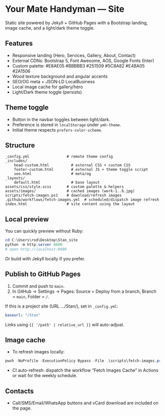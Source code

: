# Your Mate Handyman — Site

Static site powered by Jekyll + GitHub Pages with a Bootstrap landing, image cache, and a light/dark theme toggle.

## Features

- Responsive landing (Hero, Services, Gallery, About, Contact)
- External CDNs: Bootstrap 5, Font Awesome, AOS, Google Fonts (Inter)
- Custom palette: #E8AE05 #BBBBB3 #251509 #5C8A82 #E4BA05 #2A1506
- Wood texture background and angular accents
- SEO/OG meta + JSON‑LD LocalBusiness
- Local image cache for gallery/hero
- Light/Dark theme toggle (persists)

## Theme toggle

- Button in the navbar toggles between light/dark.
- Preference is stored in `localStorage` under `ymh-theme`.
- Initial theme respects `prefers-color-scheme`.

## Structure

```text
_config.yml                 # remote theme config
_includes/
	head-custom.html          # external CSS + custom CSS
	footer-custom.html        # external JS + theme toggle script
	seo.html                  # meta/og
_layouts/
	default.html              # base layout
assets/css/style.scss       # custom palette & helpers
assets/images/              # cached images (work-1..6.jpg)
scripts/fetch-images.ps1    # download/refresh images
.github/workflows/fetch-images.yml  # scheduled/dispatch image refresh
index.html                  # site content using the layout
```

## Local preview

You can quickly preview without Ruby:

```powershell
cd C:\Users\rod\Desktop\Stan_site
python -m http.server 8080
# open http://localhost:8080
```

Or build with Jekyll locally if you prefer.

## Publish to GitHub Pages

1) Commit and push to `main`.
2) In GitHub → Settings → Pages: Source = Deploy from a branch, Branch = `main`, Folder = `/`.

If this is a project site (URL …/Stan/), set in `_config.yml`:

```yml
baseurl: "/Stan"
```

Links using `{{ '/path' | relative_url }}` will auto-adjust.

## Image cache

- To refresh images locally:

```powershell
pwsh -NoProfile -ExecutionPolicy Bypass -File .\scripts\fetch-images.ps1
```

- CI auto-refresh: dispatch the workflow “Fetch Images Cache” in Actions or wait for the weekly schedule.

## Contacts

- Call/SMS/Email/WhatsApp buttons and vCard download are included on the page.
